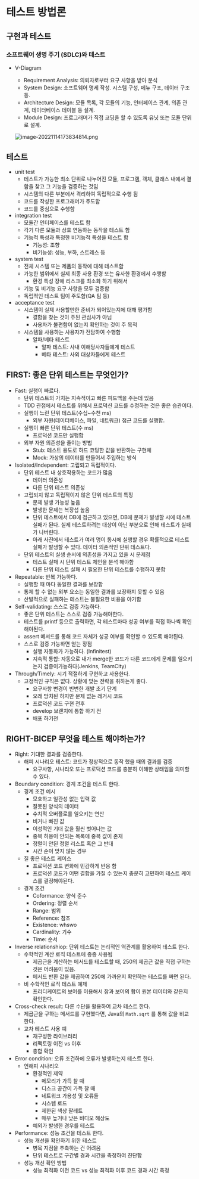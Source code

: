 # 테스트 방법론

## **구현과 테스트**

### **소프트웨어 생명 주기 (SDLC)와 테스트**

- V-Diagram
    - Requirement Analysis: 의뢰자로부터 요구 사항을 받아 분석
    - System Design: 소프트웨어 명세 작성. 시스템 구성, 메뉴 구조, 데이터 구조 등.
    - Architecture Design: 모듈 목록, 각 모듈의 기능, 인터페이스 관계, 의존 관계, 데이터베이스 테이블 등 설계.
    - Module Design: 프로그래머가 직접 코딩을 할 수 있도록 유닛 또는 모듈 단위로 설계.
    
    ![image-20221114173834814.png](%E1%84%90%E1%85%A6%E1%84%89%E1%85%B3%E1%84%90%E1%85%B3%20%E1%84%87%E1%85%A1%E1%86%BC%E1%84%87%E1%85%A5%E1%86%B8%E1%84%85%E1%85%A9%E1%86%AB%201c45e6196ec8482296bd2d66f2923283/image-20221114173834814.png)
    

## **테스트**

- unit test
    - 테스트가 가능한 최소 단위로 나누어진 모듈, 프로그램, 객체, 클래스 내에서 결함을 찾고 그 기능을 검증하는 것임
    - 시스템의 다른 부분에서 격리하여 독립적으로 수행 됨
    - 코드를 작성한 프로그래머가 주도함
    - 코드를 중심으로 수행함
- integration test
    - 모듈간 인터페이스를 테스트 함
    - 각기 다른 모듈과 상호 연동하는 동작을 테스트 함
    - 기능적 특성과 특정한 비기능적 특성을 테스트 함
        - 기능성: 조향
        - 비기능성: 성능, 부하, 스트레스 등
- system test
    - 전체 시스템 또는 제품의 동작에 대해 테스트함
    - 가능한 범위에서 실제 최종 사용 환경 또는 유사한 환경에서 수행함
        - 환경 특성 장애 리스크를 최소화 하기 위해서
    - 기능 및 비기능 요구 사항을 모두 검증함
    - 독립적인 테스트 팀이 주도함(QA 팀 등)
- acceptance test
    - 시스템이 실제 사용할만한 준비가 되어있는지에 대해 평가함
        - 결함을 찾는 것이 주된 관심사가 아님
        - 사용자가 불편함이 없는지 확인하는 것이 주 목적
    - 시스템을 사용하는 사용자가 전담하여 수행함
        - 알파/베타 테스트
            - 알파 테스트: 사내 이해당사자들에게 테스트
            - 베타 테스트: 사외 대상자들에게 테스트

## **FIRST: 좋은 단위 테스트는 무엇인가?**

- Fast: 실행이 빠르다.
    - 단위 테스트의 가치는 지속적이고 빠른 피드백을 주는데 있음
    - TDD 관점에서 테스트를 위해서 프로덕션 코드를 수정하는 것은 좋은 습관이다.
    - 실행이 느린 단위 테스트(수십~수천 ms)
        - 외부 자원(데이터베이스, 파일, 네트워크) 접근 코드를 실행함.
    - 실행이 빠른 단위 테스트(수 ms)
        - 프로덕션 코드만 실행함
    - 외부 자원 의존성을 줄이는 방법
        - Stub: 테스트 용도로 하드 코딩한 값을 반환하는 구현체
        - Mock: 가상의 데이터를 만들어서 주입하는 방식
- Isolated/Independent: 고립되고 독립적이다.
    - 단위 테스트 내 상호작용하는 코드가 많음
        - 데이터 의존성
        - 다른 단위 테스트 의존성
    - 고립되지 않고 독립적이지 않은 단위 테스트의 특징
        - 문제 발생 가능성 높음
        - 발생한 문제는 복장섭 높음
        - 단위 테스트에서 DB에 접근하고 있으면, DB에 문제가 발생할 시에 테스트 실패가 된다. 실제 테스트하려는 대상이 아닌 부분으로 인해 테스트가 실패가 나버린다.
        - 아래 사진에서 테스트가 여러 명이 동시에 실행할 경우 확률적으로 테스트 실패가 발생할 수 있다. 데이터 의존적인 단위 테스트다.
    - 단위 테스트의 실생 순서에 의존성을 가지고 있을 시 문제점
        - 테스트 실패 시 단위 테스트 체인을 분석 해야함
        - 다른 단위 테스트 실패 시 필요한 단위 테스트를 수행하지 못함
- Repeatable: 반복 가능하다.
    - 실행할 때 마다 동일한 결과를 보장함
    - 통제 할 수 없는 외부 요소는 동일한 결과를 보장하지 못할 수 있음
    - 산발적으로 실패하는 테스트는 불필요한 비용을 야기함
- Self-validating: 스스로 검증 가능하다.
    - 좋은 단위 테스트는 스스로 검증 가능해야한다.
    - 테스트를 printf 등으로 출력하면, 각 테스트마다 성공 여부를 직접 하나씩 확인해야된다.
    - assert 메서드를 통해 코드 자체가 성공 여부를 확인할 수 있도록 해야된다.
    - 스스로 검증 가능하면 얻는 장점
        - 실행 자동화가 가능하다. (Infinitest)
        - 지속적 통합: 자동으로 내가 merge한 코드가 다른 코드에게 문제를 일으키는지 검증이가능하다(Jenkins, TeamCity)
- Through/Timely: 시기 적절하게 구현하고 사용한다.
    - 고정적인 규칙은 없다. 상황에 맞는 전략을 취하는게 좋다.
        - 요구사항 변경이 빈번한 개발 초기 단계
        - 오래 방치된 하지만 문제 없는 레거시 코드
        - 프로덕션 코드 구현 전후
        - develop 브랜치에 통합 하기 전
        - 배포 하기전

## **RIGHT-BICEP 무엇을 테스트 해야하는가?**

- Right: 기대한 결과를 검증한다.
    - 해피 시나리오 테스트: 코드가 정상적으로 동작 했을 때의 결과를 검증
        - 요구사항, 시나리오 또는 프로덕션 코드를 충분히 이해한 상태임을 의미할 수 있다.
- Boundary condition: 경계 조건을 테스트 한다.
    - 경계 조건 예시
        - 모호하고 일관성 없는 입력 값
        - 잘못된 양식의 데이터
        - 수치적 오버플로를 일으키는 연산
        - 비거나 빠진 값
        - 이성적인 기대 값을 훨씬 벗어나는 값
        - 중복 허용이 안되는 목록에 중복 값이 존재
        - 정렬이 안된 정렬 리스트 혹은 그 반대
        - 시간 순이 맞지 않는 경우
    - 질 좋은 테스트 케이스
        - 프로덕션 코드 변화에 민감하게 반응 함
        - 프로덕션 코드가 어떤 결함을 가질 수 있는지 충분히 고민하여 테스트 케이스를 결정해야된다.
    - 경계 조건
        - Coformance: 양식 준수
        - Ordering: 정렬 순서
        - Range: 범위
        - Reference: 참조
        - Existence: whswo
        - Cardinality: 기수
        - Time: 순서
- Inverse relationshiop: 단위 테스트는 논리적인 역관계를 활용하여 테스트 한다.
    - 수학적인 계산 로직 테스트에 종종 사용됨
        - 제곱근을 계산하는 메서드를 테스트할 때, 250의 제곱근 값을 직접 구하는 것은 어려움이 있음.
        - 메서드 반환 값을 제곱하여 250에 가까운지 확인하는 테스트를 짜면 된다.
    - 비 수학적인 로직 테스트 예제
        - 프리디케이트의 보어를 이용해서 참과 보어의 합이 원본 데이터와 같은지 확인한다.
- Cross-check result: 다른 수단을 활용하여 교차 테스트 한다.
    - 제곱근을 구하는 메서드를 구현했다면, Java의 `Math.sqrt` 를 통해 값을 비교한다.
    - 교차 테스트 사용 예
        - 재구성한 라이브러리
        - 리팩토링 이전 vs 이후
        - 총합 확인
- Error condition: 오류 조건하에 오류가 발생하는지 테스트 한다.
    - 언해피 시나리오
        - 환경적인 제약
            - 메모리가 가득 찰 때
            - 디스크 공간이 가득 찰 때
            - 네트워크 가용성 및 오류들
            - 시스템 로드
            - 제한된 색상 팔레트
            - 매우 높거나 낮은 비디오 해상도
        - 예외가 발생한 경우를 테스트
- Performance: 성능 조건을 테스트 한다.
    - 성능 개선을 확인하기 위한 테스트
        - 병목 지점을 추측하는 건 어려움
        - 단위 테스트로 구간별 경과 시간을 측정하여 진단함
    - 성능 개선 확인 방법
        - 성능 최적화 이전 코드 vs 성능 최적화 이후 코드 경과 시간 측정